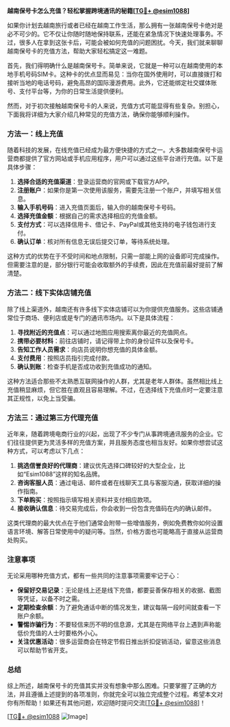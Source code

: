 **越南保号卡怎么充值？轻松掌握跨境通讯的秘籍[[TG💪+ @esim1088](https://t.me/s/esim1088)]**

如果你计划去越南旅行或者已经在越南工作生活，那么拥有一张越南保号卡绝对是必不可少的。它不仅让你随时随地保持联系，还能在紧急情况下快速处理事务。不过，很多人在拿到这张卡后，可能会被如何充值的问题困扰。今天，我们就来聊聊越南保号卡的充值方法，帮助大家轻松搞定这一难题。

首先，我们得明确什么是越南保号卡。简单来说，它就是一种可以在越南使用的本地手机号码SIM卡。这种卡的优点显而易见：当你在国外使用时，可以直接拨打和接听当地的电话号码，避免高昂的国际漫游费用。此外，它还能绑定社交媒体账号、支付平台等，为你的日常生活提供便利。

然而，对于初次接触越南保号卡的人来说，充值方式可能显得有些复杂。别担心，下面我将详细为大家介绍几种常见的充值方法，确保你能够顺利操作。

### 方法一：线上充值

随着科技的发展，在线充值已经成为最方便快捷的方式之一。大多数越南保号卡运营商都提供了官方网站或手机应用程序，用户可以通过这些平台进行充值。以下是具体步骤：

1. **选择合适的充值渠道**：登录运营商的官网或下载官方APP。
2. **注册账户**：如果你是第一次使用该服务，需要先注册一个账户，并填写相关信息。
3. **输入手机号码**：进入充值页面后，输入你的越南保号卡号码。
4. **选择充值金额**：根据自己的需求选择相应的充值金额。
5. **支付方式**：可以选择信用卡、借记卡、PayPal或其他支持的电子钱包进行支付。
6. **确认订单**：核对所有信息无误后提交订单，等待系统处理。

这种方式的优势在于不受时间和地点限制，只需一部能上网的设备即可完成操作。但需要注意的是，部分银行可能会收取额外的手续费，因此在充值前最好提前了解清楚。

### 方法二：线下实体店铺充值

除了线上渠道外，越南还有许多线下实体店铺可以为你提供充值服务。这些店铺通常位于商场、便利店或是专门的通讯市场内。以下是具体流程：

1. **寻找附近的充值点**：可以通过地图应用搜索离你最近的充值网点。
2. **携带必要材料**：前往店铺时，请记得带上你的身份证件以及保号卡。
3. **告知工作人员需求**：向店员说明你想充值的具体金额。
4. **支付费用**：按照店员指引完成付款。
5. **确认到账**：检查手机是否成功收到充值成功的通知。

这种方法适合那些不太熟悉互联网操作的人群，尤其是老年人群体。虽然相比线上充值稍显麻烦，但它胜在直观且容易理解。不过，在选择线下充值点时一定要注意其正规性，以免上当受骗。

### 方法三：通过第三方代理充值

近年来，随着跨境电商行业的兴起，出现了不少专门从事跨境通讯服务的企业。它们往往提供更为灵活多样的充值方案，并且服务态度也相当友好。如果你想尝试这种方式，可以考虑以下几点：

1. **挑选信誉良好的代理商**：建议优先选择口碑较好的大型企业，比如“Esim1088”这样的知名品牌。
2. **咨询客服人员**：通过电话、邮件或者在线聊天工具与客服沟通，获取详细的操作指南。
3. **下单购买**：按照指示填写相关资料并支付相应款项。
4. **接收确认信息**：待交易完成后，你会收到一份包含充值码在内的确认邮件。

这类代理商的最大优点在于他们通常会附带一些增值服务，例如免费教你如何设置语言环境、解答日常使用中的疑问等。当然，价格方面也可能略高于直接从运营商处购买。

### 注意事项

无论采用哪种充值方式，都有一些共同的注意事项需要牢记于心：

- **保留好交易记录**：无论是线上还是线下充值，都要妥善保存相关的收据、截图等凭证，以备不时之需。
- **定期检查余额**：为了避免通话中断的情况发生，建议每隔一段时间就查看一下账户余额。
- **警惕诈骗行为**：不要轻信来历不明的信息源，尤其是在网络平台上遇到声称能低价充值的人士时要格外小心。
- **关注优惠活动**：很多运营商会在特定节假日推出折扣促销活动，留意这些消息可以帮助节省开支。

### 总结

综上所述，越南保号卡的充值其实并没有想象中那么困难。只要掌握了正确的方法，并且遵循上述提到的各项准则，你就完全可以独立完成整个过程。希望本文对你有所帮助！如果还有其他问题，欢迎随时提问交流[[TG💪+ @esim1088](https://t.me/s/esim1088)]！

[[TG💪+ @esim1088](https://t.me/s/esim1088) ![Image](https://i.postimg.cc/4NQfJmqS/Snipaste-2025-05-13-00-14-12.png)]